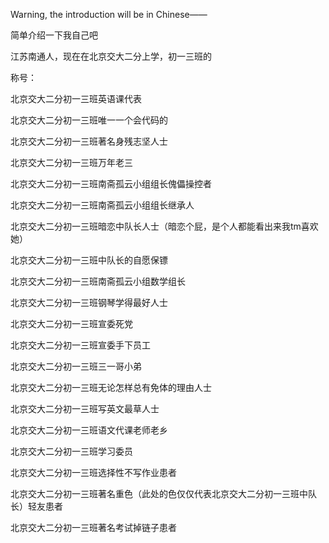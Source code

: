 Warning, the introduction will be in Chinese——

简单介绍一下我自己吧

江苏南通人，现在在北京交大二分上学，初一三班的

称号：

北京交大二分初一三班英语课代表

北京交大二分初一三班唯一一个会代码的

北京交大二分初一三班著名身残志坚人士

北京交大二分初一三班万年老三

北京交大二分初一三班南斋孤云小组组长傀儡操控者

北京交大二分初一三班南斋孤云小组组长继承人

北京交大二分初一三班暗恋中队长人士（暗恋个屁，是个人都能看出来我tm喜欢她）

北京交大二分初一三班中队长的自愿保镖

北京交大二分初一三班南斋孤云小组数学组长

北京交大二分初一三班钢琴学得最好人士

北京交大二分初一三班宣委死党

北京交大二分初一三班宣委手下员工

北京交大二分初一三班三一哥小弟

北京交大二分初一三班无论怎样总有免体的理由人士

北京交大二分初一三班写英文最草人士

北京交大二分初一三班语文代课老师老乡

北京交大二分初一三班学习委员

北京交大二分初一三班选择性不写作业患者

北京交大二分初一三班著名重色（此处的色仅仅代表北京交大二分初一三班中队长）轻友患者

北京交大二分初一三班著名考试掉链子患者
